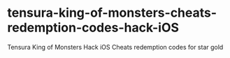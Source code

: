 # tensura-king-of-monsters-cheats-redemption-codes-hack-iOS
Tensura King of Monsters Hack iOS Cheats redemption codes for star gold
